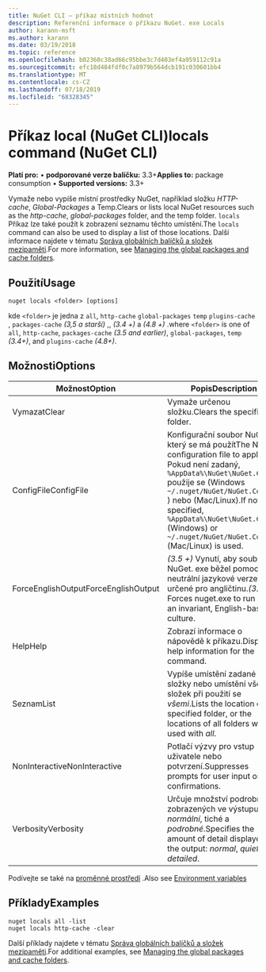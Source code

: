 ```yaml
---
title: NuGet CLI – příkaz místních hodnot
description: Referenční informace o příkazu NuGet. exe Locals
author: karann-msft
ms.author: karann
ms.date: 03/19/2018
ms.topic: reference
ms.openlocfilehash: b02360c38ad66c95bbe3c7d403ef4a959112c91a
ms.sourcegitcommit: efc18d484fdf0c7a8979b564dcb191c030601bb4
ms.translationtype: MT
ms.contentlocale: cs-CZ
ms.lasthandoff: 07/18/2019
ms.locfileid: "68328345"
---
```

# <a name="locals-command-nuget-cli"></a><span data-ttu-id="fa0a4-103">Příkaz local (NuGet CLI)</span><span class="sxs-lookup"><span data-stu-id="fa0a4-103">locals command (NuGet CLI)</span></span>

<span data-ttu-id="fa0a4-104">**Platí pro:** &bullet; **podporované verze balíčku:** 3.3+</span><span class="sxs-lookup"><span data-stu-id="fa0a4-104">**Applies to:** package consumption &bullet; **Supported versions:** 3.3+</span></span>

<span data-ttu-id="fa0a4-105">Vymaže nebo vypíše místní prostředky NuGet, například složku *HTTP-cache*, *Global-Packages* a Temp.</span><span class="sxs-lookup"><span data-stu-id="fa0a4-105">Clears or lists local NuGet resources such as the *http-cache*, *global-packages* folder, and the temp folder.</span></span> <span data-ttu-id="fa0a4-106">`locals` Příkaz lze také použít k zobrazení seznamu těchto umístění.</span><span class="sxs-lookup"><span data-stu-id="fa0a4-106">The `locals` command can also be used to display a list of those locations.</span></span> <span data-ttu-id="fa0a4-107">Další informace najdete v tématu [Správa globálních balíčků a složek mezipaměti](../../consume-packages/managing-the-global-packages-and-cache-folders.md).</span><span class="sxs-lookup"><span data-stu-id="fa0a4-107">For more information, see [Managing the global packages and cache folders](../../consume-packages/managing-the-global-packages-and-cache-folders.md).</span></span>

## <a name="usage"></a><span data-ttu-id="fa0a4-108">Použití</span><span class="sxs-lookup"><span data-stu-id="fa0a4-108">Usage</span></span>

```cli
nuget locals <folder> [options]
```

<span data-ttu-id="fa0a4-109">kde `<folder>` je jedna z `all`, `http-cache` `global-packages` `temp` `plugins-cache` , `packages-cache` *(3,5 a starší)* ,, *(3.4 +)* a *(4.8 +)* .</span><span class="sxs-lookup"><span data-stu-id="fa0a4-109">where `<folder>` is one of `all`, `http-cache`, `packages-cache` *(3.5 and earlier)*, `global-packages`, `temp` *(3.4+)*, and `plugins-cache` *(4.8+)*.</span></span>

## <a name="options"></a><span data-ttu-id="fa0a4-110">Možnosti</span><span class="sxs-lookup"><span data-stu-id="fa0a4-110">Options</span></span>

| <span data-ttu-id="fa0a4-111">Možnost</span><span class="sxs-lookup"><span data-stu-id="fa0a4-111">Option</span></span> | <span data-ttu-id="fa0a4-112">Popis</span><span class="sxs-lookup"><span data-stu-id="fa0a4-112">Description</span></span> |
| --- | --- |
| <span data-ttu-id="fa0a4-113">Vymazat</span><span class="sxs-lookup"><span data-stu-id="fa0a4-113">Clear</span></span> | <span data-ttu-id="fa0a4-114">Vymaže určenou složku.</span><span class="sxs-lookup"><span data-stu-id="fa0a4-114">Clears the specified folder.</span></span> |
| <span data-ttu-id="fa0a4-115">ConfigFile</span><span class="sxs-lookup"><span data-stu-id="fa0a4-115">ConfigFile</span></span> | <span data-ttu-id="fa0a4-116">Konfigurační soubor NuGet, který se má použít</span><span class="sxs-lookup"><span data-stu-id="fa0a4-116">The NuGet configuration file to apply.</span></span> <span data-ttu-id="fa0a4-117">Pokud není zadaný, `%AppData%\NuGet\NuGet.Config` použije se (Windows `~/.nuget/NuGet/NuGet.Config` ) nebo (Mac/Linux).</span><span class="sxs-lookup"><span data-stu-id="fa0a4-117">If not specified, `%AppData%\NuGet\NuGet.Config` (Windows) or `~/.nuget/NuGet/NuGet.Config` (Mac/Linux) is used.</span></span>|
| <span data-ttu-id="fa0a4-118">ForceEnglishOutput</span><span class="sxs-lookup"><span data-stu-id="fa0a4-118">ForceEnglishOutput</span></span> | <span data-ttu-id="fa0a4-119">*(3.5 +)* Vynutí, aby soubor NuGet. exe běžel pomocí neutrální jazykové verze určené pro angličtinu.</span><span class="sxs-lookup"><span data-stu-id="fa0a4-119">*(3.5+)* Forces nuget.exe to run using an invariant, English-based culture.</span></span> |
| <span data-ttu-id="fa0a4-120">Help</span><span class="sxs-lookup"><span data-stu-id="fa0a4-120">Help</span></span> | <span data-ttu-id="fa0a4-121">Zobrazí informace o nápovědě k příkazu.</span><span class="sxs-lookup"><span data-stu-id="fa0a4-121">Displays help information for the command.</span></span> |
| <span data-ttu-id="fa0a4-122">Seznam</span><span class="sxs-lookup"><span data-stu-id="fa0a4-122">List</span></span> | <span data-ttu-id="fa0a4-123">Vypíše umístění zadané složky nebo umístění všech složek při použití se *všemi*.</span><span class="sxs-lookup"><span data-stu-id="fa0a4-123">Lists the location of the specified folder, or the locations of all folders when used with *all*.</span></span> |
| <span data-ttu-id="fa0a4-124">NonInteractive</span><span class="sxs-lookup"><span data-stu-id="fa0a4-124">NonInteractive</span></span> | <span data-ttu-id="fa0a4-125">Potlačí výzvy pro vstup uživatele nebo potvrzení.</span><span class="sxs-lookup"><span data-stu-id="fa0a4-125">Suppresses prompts for user input or confirmations.</span></span> |
| <span data-ttu-id="fa0a4-126">Verbosity</span><span class="sxs-lookup"><span data-stu-id="fa0a4-126">Verbosity</span></span> | <span data-ttu-id="fa0a4-127">Určuje množství podrobností zobrazených ve výstupu: *normální*, tiché a *podrobné*.</span><span class="sxs-lookup"><span data-stu-id="fa0a4-127">Specifies the amount of detail displayed in the output: *normal*, *quiet*, *detailed*.</span></span> |

<span data-ttu-id="fa0a4-128">Podívejte se také na [proměnné prostředí](cli-ref-environment-variables.md) .</span><span class="sxs-lookup"><span data-stu-id="fa0a4-128">Also see [Environment variables](cli-ref-environment-variables.md)</span></span>

## <a name="examples"></a><span data-ttu-id="fa0a4-129">Příklady</span><span class="sxs-lookup"><span data-stu-id="fa0a4-129">Examples</span></span>

```cli
nuget locals all -list
nuget locals http-cache -clear
```

<span data-ttu-id="fa0a4-130">Další příklady najdete v tématu [Správa globálních balíčků a složek mezipaměti](../../consume-packages/managing-the-global-packages-and-cache-folders.md).</span><span class="sxs-lookup"><span data-stu-id="fa0a4-130">For additional examples, see [Managing the global packages and cache folders](../../consume-packages/managing-the-global-packages-and-cache-folders.md).</span></span>
